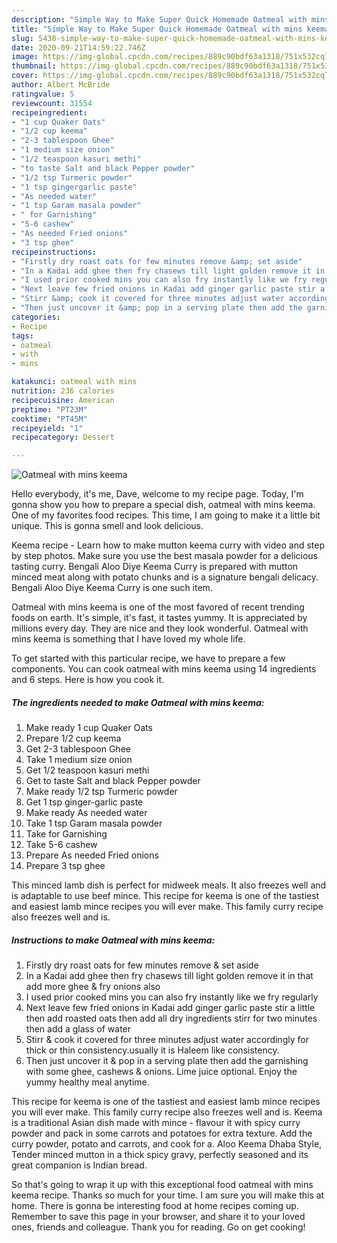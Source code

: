 ```yaml
---
description: "Simple Way to Make Super Quick Homemade Oatmeal with mins keema"
title: "Simple Way to Make Super Quick Homemade Oatmeal with mins keema"
slug: 5438-simple-way-to-make-super-quick-homemade-oatmeal-with-mins-keema
date: 2020-09-21T14:59:22.746Z
image: https://img-global.cpcdn.com/recipes/889c90bdf63a1318/751x532cq70/oatmeal-with-mins-keema-recipe-main-photo.jpg
thumbnail: https://img-global.cpcdn.com/recipes/889c90bdf63a1318/751x532cq70/oatmeal-with-mins-keema-recipe-main-photo.jpg
cover: https://img-global.cpcdn.com/recipes/889c90bdf63a1318/751x532cq70/oatmeal-with-mins-keema-recipe-main-photo.jpg
author: Albert McBride
ratingvalue: 5
reviewcount: 31554
recipeingredient:
- "1 cup Quaker Oats"
- "1/2 cup keema"
- "2-3 tablespoon Ghee"
- "1 medium size onion"
- "1/2 teaspoon kasuri methi"
- "to taste Salt and black Pepper powder"
- "1/2 tsp Turmeric powder"
- "1 tsp gingergarlic paste"
- "As needed water"
- "1 tsp Garam masala powder"
- " for Garnishing"
- "5-6 cashew"
- "As needed Fried onions"
- "3 tsp ghee"
recipeinstructions:
- "Firstly dry roast oats for few minutes remove &amp; set aside"
- "In a Kadai add ghee then fry chasews till light golden remove it in that add more ghee &amp; fry onions also"
- "I used prior cooked mins you can also fry instantly like we fry regularly"
- "Next leave few fried onions in Kadai add ginger garlic paste stir a little then add roasted oats then add all dry ingredients stirr for two minutes then add a glass of water"
- "Stirr &amp; cook it covered for three minutes adjust water accordingly for thick or thin consistency.usually it is Haleem like consistency."
- "Then just uncover it &amp; pop in a serving plate then add the garnishing with some ghee, cashews &amp; onions. Lime juice optional. Enjoy the yummy healthy meal anytime."
categories:
- Recipe
tags:
- oatmeal
- with
- mins

katakunci: oatmeal with mins 
nutrition: 236 calories
recipecuisine: American
preptime: "PT23M"
cooktime: "PT45M"
recipeyield: "1"
recipecategory: Dessert

---
```



![Oatmeal with mins keema](https://img-global.cpcdn.com/recipes/889c90bdf63a1318/751x532cq70/oatmeal-with-mins-keema-recipe-main-photo.jpg)

Hello everybody, it's me, Dave, welcome to my recipe page. Today, I'm gonna show you how to prepare a special dish, oatmeal with mins keema. One of my favorites food recipes. This time, I am going to make it a little bit unique. This is gonna smell and look delicious.

Keema recipe - Learn how to make mutton keema curry with video and step by step photos. Make sure you use the best masala powder for a delicious tasting curry. Bengali Aloo Diye Keema Curry is prepared with mutton minced meat along with potato chunks and is a signature bengali delicacy. Bengali Aloo Diye Keema Curry is one such item.

Oatmeal with mins keema is one of the most favored of recent trending foods on earth. It's simple, it's fast, it tastes yummy. It is appreciated by millions every day. They are nice and they look wonderful. Oatmeal with mins keema is something that I have loved my whole life.


To get started with this particular recipe, we have to prepare a few components. You can cook oatmeal with mins keema using 14 ingredients and 6 steps. Here is how you cook it.

<!--inarticleads1-->

##### The ingredients needed to make Oatmeal with mins keema:

1. Make ready 1 cup Quaker Oats
1. Prepare 1/2 cup keema
1. Get 2-3 tablespoon Ghee
1. Take 1 medium size onion
1. Get 1/2 teaspoon kasuri methi
1. Get to taste Salt and black Pepper powder
1. Make ready 1/2 tsp Turmeric powder
1. Get 1 tsp ginger-garlic paste
1. Make ready As needed water
1. Take 1 tsp Garam masala powder
1. Take  for Garnishing
1. Take 5-6 cashew
1. Prepare As needed Fried onions
1. Prepare 3 tsp ghee


This minced lamb dish is perfect for midweek meals. It also freezes well and is adaptable to use beef mince. This recipe for keema is one of the tastiest and easiest lamb mince recipes you will ever make. This family curry recipe also freezes well and is. 

<!--inarticleads2-->

##### Instructions to make Oatmeal with mins keema:

1. Firstly dry roast oats for few minutes remove &amp; set aside
1. In a Kadai add ghee then fry chasews till light golden remove it in that add more ghee &amp; fry onions also
1. I used prior cooked mins you can also fry instantly like we fry regularly
1. Next leave few fried onions in Kadai add ginger garlic paste stir a little then add roasted oats then add all dry ingredients stirr for two minutes then add a glass of water
1. Stirr &amp; cook it covered for three minutes adjust water accordingly for thick or thin consistency.usually it is Haleem like consistency.
1. Then just uncover it &amp; pop in a serving plate then add the garnishing with some ghee, cashews &amp; onions. Lime juice optional. Enjoy the yummy healthy meal anytime.


This recipe for keema is one of the tastiest and easiest lamb mince recipes you will ever make. This family curry recipe also freezes well and is. Keema is a traditional Asian dish made with mince - flavour it with spicy curry powder and pack in some carrots and potatoes for extra texture. Add the curry powder, potato and carrots, and cook for a. Aloo Keema Dhaba Style, Tender minced mutton in a thick spicy gravy, perfectly seasoned and its great companion is Indian bread. 

So that's going to wrap it up with this exceptional food oatmeal with mins keema recipe. Thanks so much for your time. I am sure you will make this at home. There is gonna be interesting food at home recipes coming up. Remember to save this page in your browser, and share it to your loved ones, friends and colleague. Thank you for reading. Go on get cooking!

